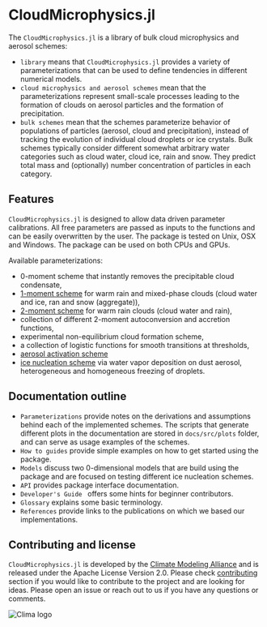 # CloudMicrophysics.jl

The `CloudMicrophysics.jl` is a library of bulk cloud microphysics and aerosol schemes:
  -  `library` means that `CloudMicrophysics.jl` provides a variety of parameterizations
     that can be used to define tendencies in different numerical models.
  - `cloud microphysics and aerosol schemes` mean that the parameterizations represent
     small-scale processes leading to the formation of clouds on aerosol particles and
     the formation of precipitation.
  - `bulk schemes` mean that the schemes parameterize behavior of populations
     of particles (aerosol, cloud and precipitation), instead of tracking the evolution
     of individual cloud droplets or ice crystals. Bulk schemes typically consider different
     somewhat arbitrary water categories such as cloud water, cloud ice, rain and snow.
     They predict total mass and (optionally) number concentration of particles in each category.

## Features

`CloudMicrophysics.jl` is designed to allow data driven parameter calibrations.
All free parameters are passed as inputs to the functions and can be easily overwritten by the user.
The package is tested on Unix, OSX and Windows.
The package can be used on both CPUs and GPUs.

Available parameterizations:
 - 0-moment scheme that instantly removes the precipitable cloud condensate,
 - [1-moment scheme](https://clima.github.io/CloudMicrophysics.jl/dev/Glossary/#1-moment-scheme)
   for warm rain and mixed-phase clouds (cloud water and ice, ran and snow (aggregate)),
 - [2-moment scheme](https://clima.github.io/CloudMicrophysics.jl/dev/Glossary/#2-moment-scheme)
   for warm rain clouds (cloud water and rain),
 - collection of different 2-moment autoconversion and accretion functions,
 - experimental non-equilibrium cloud formation scheme,
 - a collection of logistic functions for smooth transitions at thresholds,
 - [aerosol activation scheme](https://clima.github.io/CloudMicrophysics.jl/dev/Glossary/#aerosol-activation-scheme)
 - [ice nucleation scheme](https://clima.github.io/CloudMicrophysics.jl/dev/Glossary/#ice-nucleation-scheme)
   via water vapor deposition on dust aerosol, heterogeneous and homogeneous freezing of droplets.

## Documentation outline

  - `Parameterizations` provide notes on the derivations and assumptions behind each of the implemented schemes.
     The scripts that generate different plots in the documentation are stored in `docs/src/plots` folder,
     and can serve as usage examples of the schemes.
  - `How to guides` provide simple examples on how to get started using the package.
  - `Models` discuss two 0-dimensional models that are build using the package and are focused on
     testing different ice nucleation schemes.
  - `API` provides package interface documentation.
  - `Developer's Guide ` offers some hints for beginner contributors.
  - `Glossary` explains some basic terminology.
  - `References` provide links to the publications on which we based our implementations.

## Contributing and license

`CloudMicrophysics.jl` is developed by the [Climate Modeling Alliance](https://clima.caltech.edu/) and
is released under the Apache License Version 2.0. Please check
[contributing](https://github.com/CliMA/CloudMicrophysics.jl?tab=readme-ov-file#contributing)
section if you would like to contribute to the project and are looking for ideas.
Please open an issue or reach out to us if you have any questions or comments.

![Clima logo](assets/Clima_logo.png)
